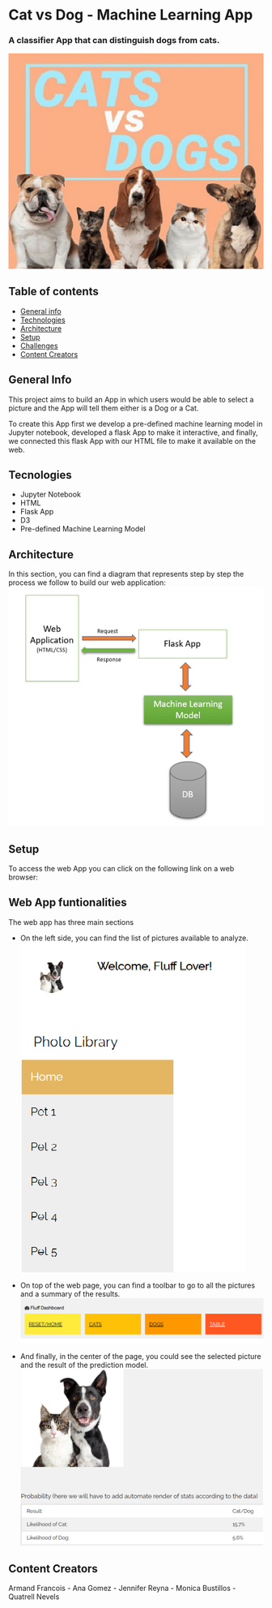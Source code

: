 # Cat vs Dog - Machine Learning App
### A classifier App that can distinguish dogs from cats.
![catgog](images/Readme_images/catdog_image.png)

## Table of contents
* [General info](#general-info)
* [Technologies](#technologies)
* [Architecture](#Architecture)
* [Setup](#setup)
* [Challenges](#challenges)
* [Content Creators](#Content-Creators)

## General Info
This project aims to build an App in which users would be able to select a picture and the App will tell them either is a Dog or a Cat.

To create this App first we develop a pre-defined machine learning model in Jupyter notebook, developed a flask App to make it interactive, and finally, we connected this flask App with our HTML file to make it available on the web.

## Tecnologies
* Jupyter Notebook
* HTML
* Flask App
* D3
* Pre-defined Machine Learning Model

## Architecture
In this section, you can find a diagram that represents step by step the process we follow to build our web application:
![Architecture](images/Readme_images/Architecture.png)

## Setup
To access the web App you can click on the following link on a web browser:

## Web App funtionalities
The web app has three main sections

* On the left side, you can find the list of pictures available to analyze.
![library](images/Readme_images/Library.png)

* On top of the web page, you can find a toolbar to go to all the pictures and a summary of the results.
![toolbar](images/Readme_images/Toolbar.png)

* And finally, in the center of the page, you could see the selected picture and the result of the prediction model.
![prediction](images/Readme_images/Chart.png)

## Content Creators
Armand Francois - Ana Gomez - Jennifer Reyna - Monica Bustillos - Quatrell Nevels

